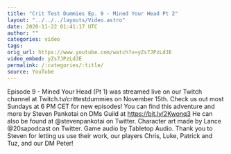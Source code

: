 ```yaml
---
title: "Crit Test Dummies Ep. 9 - Mined Your Head Pt 2"
layout: "../../../layouts/Video.astro"
date: 2020-11-22 01:41:17 UTC
author: ""
categories: video
tags: 
orig_url: https://www.youtube.com/watch?v=yZs7JPzLdJE
video_embed: yZs7JPzLdJE
permalink: /:categories/:title/
source: YouTube
---
```

Episode 9 - Mined Your Head (Pt 1) was streamed live on our Twitch channel at Twitch.tv/crittestdummies on November 15th. Check us out most Sundays at 6 PM CET for new episodes! You can find this adventure and more by Steven Pankotai on DMs Guild at https://bit.ly/2Kwonq3 He can also be found at @stevenpankotai on Twitter. Character art made by Lance @20sapodcast on Twitter. Game audio by Tabletop Audio. Thank you to Steven for letting us use their work, our players Chris, Luke, Patrick and Tuz, and our DM Peter!
